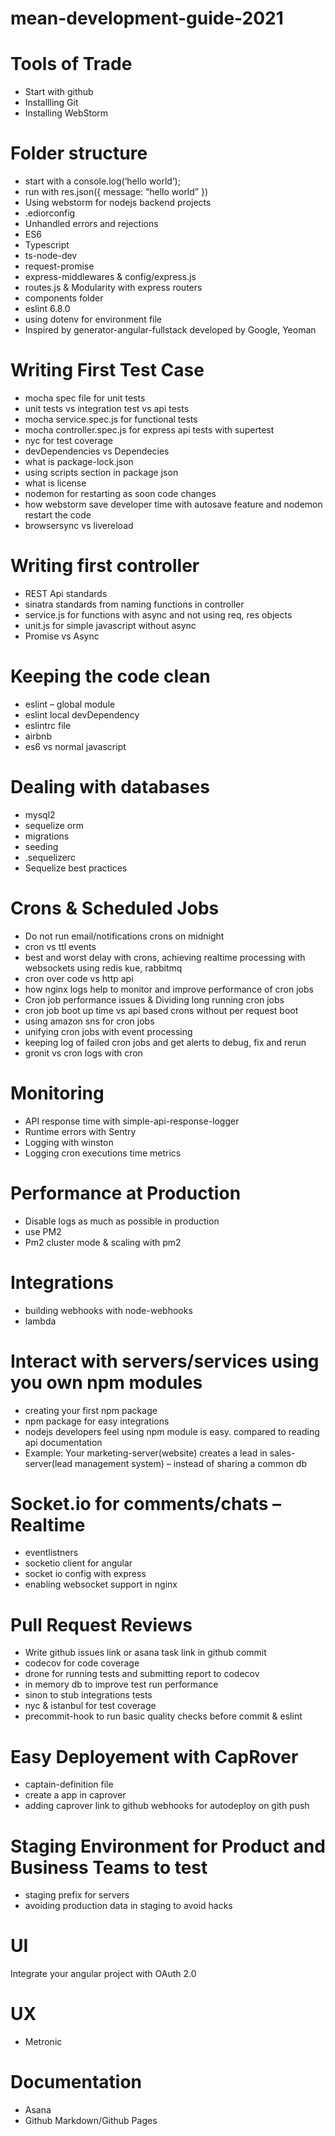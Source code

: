 # mean-development-guide-2021

# Tools of Trade
- Start with github
- Installling Git
- Installing WebStorm

# Folder structure
- start with a console.log(‘hello world’);
- run with res.json({ message: “hello world” })
- Using webstorm for nodejs backend projects
- .ediorconfig
- Unhandled errors and rejections
- ES6
- Typescript
- ts-node-dev
- request-promise
- express-middlewares & config/express.js
- routes.js & Modularity with express routers
- components folder
- eslint 6.8.0
- using dotenv for environment file
- Inspired by generator-angular-fullstack developed by Google, Yeoman

# Writing First Test Case
- mocha spec file for unit tests
- unit tests vs integration test vs api tests
- mocha service.spec.js for functional tests
- mocha controller.spec.js for express api tests with supertest
- nyc for test coverage
- devDependencies vs Dependecies
- what is package-lock.json
- using scripts section in package json
- what is license
- nodemon for restarting as soon code changes
- how webstorm save developer time with autosave feature and nodemon restart the code
- browsersync vs livereload

# Writing first controller
- REST Api standards
- sinatra standards from naming functions in controller
- service.js for functions with async and not using req, res objects
- unit.js for simple javascript without async
- Promise vs Async

# Keeping the code clean
- eslint – global module
- eslint local devDependency
- eslintrc file
- airbnb
- es6 vs normal javascript

# Dealing with databases
- mysql2
- sequelize orm
- migrations
- seeding
- .sequelizerc
- Sequelize best practices

# Crons & Scheduled Jobs
- Do not run email/notifications crons on midnight
- cron vs ttl events
- best and worst delay with crons, achieving realtime processing with websockets using redis kue, rabbitmq
- cron over code vs http api
- how nginx logs help to monitor and improve performance of cron jobs
- Cron job performance issues & Dividing long running cron jobs
- cron job boot up time vs api based crons without per request boot
- using amazon sns for cron jobs
- unifying cron jobs with event processing
- keeping log of failed cron jobs and get alerts to debug, fix and rerun
- gronit vs cron logs with cron

# Monitoring
- API response time with simple-api-response-logger
- Runtime errors with Sentry
- Logging with winston
- Logging cron executions time metrics

# Performance at Production
- Disable logs as much as possible in production
- use PM2
- Pm2 cluster mode & scaling with pm2

# Integrations
- building webhooks with node-webhooks
- lambda

# Interact with servers/services using you own npm modules
- creating your first npm package
- npm package for easy integrations
- nodejs developers feel using npm module is easy. compared to reading api documentation
- Example: Your marketing-server(website) creates a lead in sales-server(lead management system) – instead of sharing a common db

# Socket.io for comments/chats – Realtime
- eventlistners
- socketio client for angular
- socket io config with express
- enabling websocket support in nginx

# Pull Request Reviews
- Write github issues link or asana task link in github commit
- codecov for code coverage
- drone for running tests and submitting report to codecov
- in memory db to improve test run performance
- sinon to stub integrations tests
- nyc & istanbul for test coverage
- precommit-hook to run basic quality checks before commit & eslint

# Easy Deployement with CapRover
- captain-definition file
- create a app in caprover
- adding caprover link to github webhooks for autodeploy on gith push

# Staging Environment for Product and Business Teams to test
- staging prefix for servers
- avoiding production data in staging to avoid hacks

# UI
Integrate your angular project with OAuth 2.0

# UX
- Metronic

# Documentation
- Asana
- Github Markdown/Github Pages
